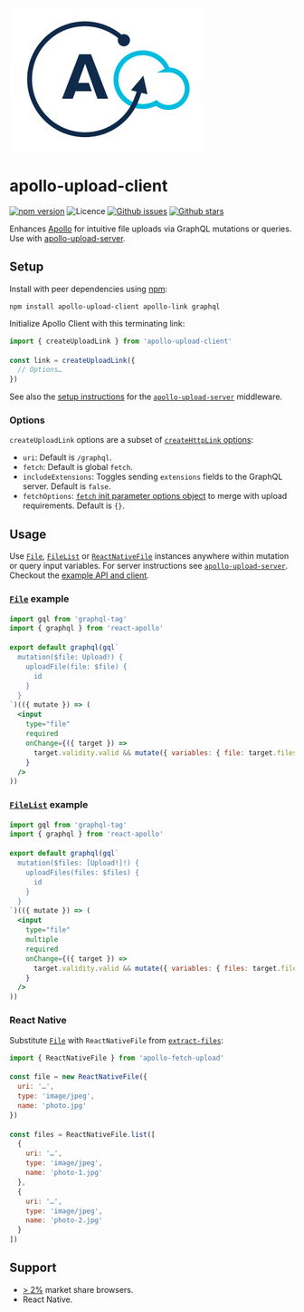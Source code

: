 ![Apollo upload logo](apollo-upload-logo.svg)

# apollo-upload-client

[![npm version](https://img.shields.io/npm/v/apollo-upload-client.svg)](https://npm.im/apollo-upload-client)
![Licence](https://img.shields.io/npm/l/apollo-upload-client.svg)
[![Github issues](https://img.shields.io/github/issues/jaydenseric/apollo-upload-client.svg)](https://github.com/jaydenseric/apollo-upload-client/issues)
[![Github stars](https://img.shields.io/github/stars/jaydenseric/apollo-upload-client.svg)](https://github.com/jaydenseric/apollo-upload-client/stargazers)

Enhances [Apollo](http://apollodata.com) for intuitive file uploads via GraphQL
mutations or queries. Use with
[apollo-upload-server](https://github.com/jaydenseric/apollo-upload-server).

## Setup

Install with peer dependencies using [npm](https://npmjs.com):

```
npm install apollo-upload-client apollo-link graphql
```

Initialize Apollo Client with this terminating link:

```js
import { createUploadLink } from 'apollo-upload-client'

const link = createUploadLink({
  // Options…
})
```

See also the [setup
instructions](https://github.com/jaydenseric/apollo-upload-server#setup) for the
[`apollo-upload-server`](https://github.com/jaydenseric/apollo-upload-server)
middleware.

### Options

`createUploadLink` options are a subset of [`createHttpLink`
options](https://www.apollographql.com/docs/link/links/http.html#Options):

* `uri`: Default is `/graphql`.
* `fetch`: Default is global `fetch`.
* `includeExtensions`: Toggles sending `extensions` fields to the GraphQL
  server. Default is `false`.
* `fetchOptions`: [`fetch` init parameter options
  object](https://developer.mozilla.org/docs/Web/API/WindowOrWorkerGlobalScope/fetch#Parameters)
  to merge with upload requirements. Default is `{}`.

## Usage

Use [`File`](https://developer.mozilla.org/en/docs/Web/API/File),
[`FileList`](https://developer.mozilla.org/en/docs/Web/API/FileList) or
[`ReactNativeFile`](#react-native) instances anywhere within mutation or query
input variables. For server instructions see
[`apollo-upload-server`](https://github.com/jaydenseric/apollo-upload-server).
Checkout the [example API and
client](https://github.com/jaydenseric/apollo-upload-examples).

### [`File`](https://developer.mozilla.org/en/docs/Web/API/File) example

```jsx
import gql from 'graphql-tag'
import { graphql } from 'react-apollo'

export default graphql(gql`
  mutation($file: Upload!) {
    uploadFile(file: $file) {
      id
    }
  }
`)(({ mutate }) => (
  <input
    type="file"
    required
    onChange={({ target }) =>
      target.validity.valid && mutate({ variables: { file: target.files[0] } })
    }
  />
))
```

### [`FileList`](https://developer.mozilla.org/en/docs/Web/API/FileList) example

```jsx
import gql from 'graphql-tag'
import { graphql } from 'react-apollo'

export default graphql(gql`
  mutation($files: [Upload!]!) {
    uploadFiles(files: $files) {
      id
    }
  }
`)(({ mutate }) => (
  <input
    type="file"
    multiple
    required
    onChange={({ target }) =>
      target.validity.valid && mutate({ variables: { files: target.files } })
    }
  />
))
```

### React Native

Substitute [`File`](https://developer.mozilla.org/en/docs/Web/API/File) with
`ReactNativeFile` from
[`extract-files`](https://github.com/jaydenseric/extract-files):

```js
import { ReactNativeFile } from 'apollo-fetch-upload'

const file = new ReactNativeFile({
  uri: '…',
  type: 'image/jpeg',
  name: 'photo.jpg'
})

const files = ReactNativeFile.list([
  {
    uri: '…',
    type: 'image/jpeg',
    name: 'photo-1.jpg'
  },
  {
    uri: '…',
    type: 'image/jpeg',
    name: 'photo-2.jpg'
  }
])
```

## Support

* [> 2%](http://browserl.ist/?q=%3E+2%25) market share browsers.
* React Native.
